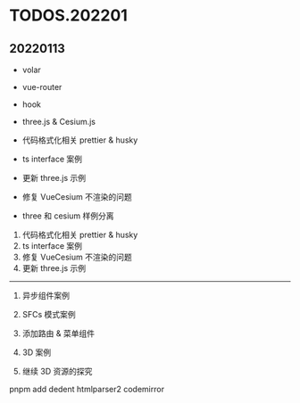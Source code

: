 # TODOS.202201

## 20220113

- volar
- vue-router

- hook
- three.js & Cesium.js

- 代码格式化相关 prettier & husky
- ts interface 案例
- 更新 three.js 示例
- 修复 VueCesium 不渲染的问题
- three 和 cesium 样例分离

1. 代码格式化相关 prettier & husky
2. ts interface 案例
3. 修复 VueCesium 不渲染的问题
4. 更新 three.js 示例

---

1. 异步组件案例
2. SFCs 模式案例
3. 添加路由 & 菜单组件
4. 3D 案例

5. 继续 3D 资源的探究

<!-- dedent
htmlparser2
codemirror -->

pnpm add dedent htmlparser2 codemirror
